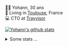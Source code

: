<p>
  👨🏻 <bold>Yohann</bold>, 30 ans<br/>
  💼 Living in <a href="https://www.google.com/maps?q=toulouse">Toulouse</a>, France<br/>
  💻 CTO at <a href="https://trayvisor.com/">Trayvisor</a><br/>
</p>

<a href="https://github.com/anuraghazra/github-readme-stats"><img align="center" src="https://github-readme-stats-dviw-8taegaswk-yohann84ls-projects.vercel.app//api?username=yohann84L&show_icons=true&include_all_commits=true" alt="Yohann's github stats" /> </a>


<details>
  <summary>Some stats ...</summary><br/>
  

<!--START_SECTION:waka-->
![Code Time](http://img.shields.io/badge/Code%20Time-1%2C384%20hrs%2043%20mins-blue)

![Profile Views](http://img.shields.io/badge/Profile%20Views-0-blue)

**🐱 My GitHub Data** 

> 📦 441.0 kB Used in GitHub's Storage 
 > 
> 🏆 617 Contributions in the Year 2025
 > 
> 🚫 Not Opted to Hire
 > 
> 📜 26 Public Repositories 
 > 
> 🔑 21 Private Repositories 
 > 
**I'm an Early 🐤** 

```text
🌞 Morning                38792 commits       ███████░░░░░░░░░░░░░░░░░░   29.19 % 
🌆 Daytime                77363 commits       ███████████████░░░░░░░░░░   58.22 % 
🌃 Evening                16540 commits       ███░░░░░░░░░░░░░░░░░░░░░░   12.45 % 
🌙 Night                  181 commits         ░░░░░░░░░░░░░░░░░░░░░░░░░   00.14 % 
```
📅 **I'm Most Productive on Thursday** 

```text
Monday                   25772 commits       █████░░░░░░░░░░░░░░░░░░░░   19.40 % 
Tuesday                  24963 commits       █████░░░░░░░░░░░░░░░░░░░░   18.79 % 
Wednesday                26621 commits       █████░░░░░░░░░░░░░░░░░░░░   20.03 % 
Thursday                 26669 commits       █████░░░░░░░░░░░░░░░░░░░░   20.07 % 
Friday                   26437 commits       █████░░░░░░░░░░░░░░░░░░░░   19.90 % 
Saturday                 977 commits         ░░░░░░░░░░░░░░░░░░░░░░░░░   00.74 % 
Sunday                   1437 commits        ░░░░░░░░░░░░░░░░░░░░░░░░░   01.08 % 
```


📊 **This Week I Spent My Time On** 

```text
🕑︎ Time Zone: Europe/Paris

💬 Programming Languages: 
Image (svg)              11 hrs 1 min        ███████████████████████░░   92.85 % 
Other                    50 mins             ██░░░░░░░░░░░░░░░░░░░░░░░   07.15 % 

🔥 Editors: 
Figma                    9 hrs 28 mins       ████████████████████░░░░░   79.76 % 
Zed                      2 hrs 7 mins        ████░░░░░░░░░░░░░░░░░░░░░   17.93 % 
Notes                    16 mins             █░░░░░░░░░░░░░░░░░░░░░░░░   02.31 % 

💻 Operating System: 
Mac                      11 hrs 52 mins      █████████████████████████   100.00 % 
```

**I Mostly Code in Python** 

```text
Python                   26 repos            ██████████████░░░░░░░░░░░   54.17 % 
Jupyter Notebook         4 repos             ██░░░░░░░░░░░░░░░░░░░░░░░   08.33 % 
JavaScript               3 repos             ██░░░░░░░░░░░░░░░░░░░░░░░   06.25 % 
HTML                     2 repos             █░░░░░░░░░░░░░░░░░░░░░░░░   04.17 % 
Shell                    1 repo              █░░░░░░░░░░░░░░░░░░░░░░░░   02.08 % 
```




 Last Updated on 04/10/2025 00:42:20 UTC
<!--END_SECTION:waka-->

